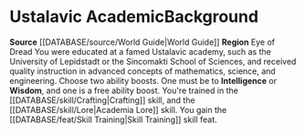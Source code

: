 ﻿---
id: '71'
name: Ustalavic Academic
source: '[[DATABASE/source/World Guide|World Guide]]'
subcategory: regional

---
# Ustalavic Academic<span class="item-type">Background</span>

**Source** [[DATABASE/source/World Guide|World Guide]] 
**Region** Eye of Dread
You were educated at a famed Ustalavic academy, such as the University of Lepidstadt or the Sincomakti School of Sciences, and received quality instruction in advanced concepts of mathematics, science, and engineering.
Choose two ability boosts. One must be to **Intelligence** or **Wisdom**, and one is a free ability boost.
You're trained in the [[DATABASE/skill/Crafting|Crafting]] skill, and the [[DATABASE/skill/Lore|Academia Lore]] skill. You gain the [[DATABASE/feat/Skill Training|Skill Training]] skill feat.